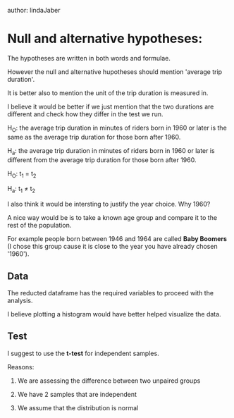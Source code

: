 
author: lindaJaber

# Null and alternative hypotheses:
The hypotheses are written in both words and formulae.

However the null and alternative hupotheses should mention 'average trip duration'.

It is better also to mention the unit of the trip duration is measured in.

I believe it would be better if we just mention that the two durations are different and check how they differ in the test we run.


H<sub>O</sub>: the average trip duration in minutes of riders born in 1960 or later is the same as the average trip duration for those born after 1960.

H<sub>a</sub>: the average trip duration in minutes of riders born in 1960 or later is different from the average trip duration for those born after 1960.

H<sub>O</sub>: t<sub>1</sub> = t<sub>2</sub>

H<sub>a</sub>: t<sub>1</sub> ≠ t<sub>2</sub>

I also think it would be intersting to justify the year choice. Why 1960? 

A nice way would be is to take a known age group and compare it to the rest of the population.

For example people born between 1946 and 1964 are called **Baby Boomers** (I chose this group cause it is close to the year you have already chosen '1960').

## Data
The reducted dataframe has the required variables to proceed with the analysis.

I believe plotting a histogram would have better helped visualize the data.

## Test
I suggest to use the **t-test** for independent samples.

Reasons:

1. We are assessing the difference between two unpaired groups

2. We have 2 samples that are independent

3. We assume that the distribution is normal


